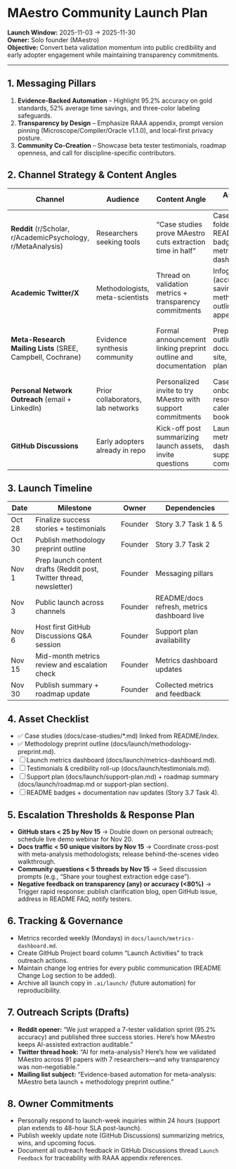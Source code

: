 # MAestro Community Launch Plan

**Launch Window:** 2025-11-03 → 2025-11-30  
**Owner:** Solo founder (MAestro)  
**Objective:** Convert beta validation momentum into public credibility and early adopter engagement while maintaining transparency commitments.

---

## 1. Messaging Pillars
1. **Evidence-Backed Automation** – Highlight 95.2% accuracy on gold standards, 52% average time savings, and three-color labeling safeguards.  
2. **Transparency by Design** – Emphasize RAAA appendix, prompt version pinning (Microscope/Compiler/Oracle v1.1.0), and local-first privacy posture.  
3. **Community Co-Creation** – Showcase beta tester testimonials, roadmap openness, and call for discipline-specific contributors.

## 2. Channel Strategy & Content Angles

| Channel | Audience | Content Angle | Assets & Links | Cadence |
|---------|----------|---------------|----------------|---------|
| **Reddit** (r/Scholar, r/AcademicPsychology, r/MetaAnalysis) | Researchers seeking tools | “Case studies prove MAestro cuts extraction time in half” | Case studies folder, README badges, metrics dashboard | Launch day + follow-up AMA thread (week 2) |
| **Academic Twitter/X** | Methodologists, meta-scientists | Thread on validation metrics + transparency commitments | Infographic (accuracy/time savings), methodology outline, RAAA appendix | Launch day thread + weekly highlights |
| **Meta-Research Mailing Lists** (SREE, Campbell, Cochrane) | Evidence synthesis community | Formal announcement linking preprint outline and documentation | Preprint outline PDF, documentation site, support plan | Launch week + month-end results email |
| **Personal Network Outreach** (email + LinkedIn) | Prior collaborators, lab networks | Personalized invite to try MAestro with support commitments | Case studies, onboarding resources, calendar booking link | Rolling over launch week |
| **GitHub Discussions** | Early adopters already in repo | Kick-off post summarizing launch assets, invite questions | Launch plan, metrics dashboard, support commitments | Launch day + weekly Q&A prompts |

## 3. Launch Timeline

| Date | Milestone | Owner | Dependencies |
|------|-----------|-------|--------------|
| Oct 28 | Finalize success stories + testimonials | Founder | Story 3.7 Task 1 & 5 |
| Oct 30 | Publish methodology preprint outline | Founder | Story 3.7 Task 2 |
| Nov 1 | Prep launch content drafts (Reddit post, Twitter thread, newsletter) | Founder | Messaging pillars |
| Nov 3 | Public launch across channels | Founder | README/docs refresh, metrics dashboard live |
| Nov 6 | Host first GitHub Discussions Q&A session | Founder | Support plan availability |
| Nov 15 | Mid-month metrics review and escalation check | Founder | Metrics dashboard updates |
| Nov 30 | Publish summary + roadmap update | Founder | Collected metrics and feedback |

## 4. Asset Checklist
- ✅ Case studies (docs/case-studies/*.md) linked from README/index.  
- ✅ Methodology preprint outline (docs/launch/methodology-preprint.md).  
- ☐ Launch metrics dashboard (docs/launch/metrics-dashboard.md).  
- ☐ Testimonials & credibility roll-up (docs/launch/testimonials.md).  
- ☐ Support plan (docs/launch/support-plan.md) + roadmap summary (docs/launch/roadmap.md or support-plan section).  
- ☐ README badges + documentation nav updates (Story 3.7 Task 4).

## 5. Escalation Thresholds & Response Plan
- **GitHub stars < 25 by Nov 15** → Double down on personal outreach; schedule live demo webinar for Nov 20.  
- **Docs traffic < 50 unique visitors by Nov 15** → Coordinate cross-post with meta-analysis methodologists; release behind-the-scenes video walkthrough.  
- **Community questions < 5 threads by Nov 15** → Seed discussion prompts (e.g., “Share your toughest extraction edge case”).  
- **Negative feedback on transparency (any) or accuracy (<80%)** → Trigger rapid response: publish clarification blog, open GitHub issue, address in README FAQ, notify testers.

## 6. Tracking & Governance
- Metrics recorded weekly (Mondays) in `docs/launch/metrics-dashboard.md`.  
- Create GitHub Project board column “Launch Activities” to track outreach actions.  
- Maintain change log entries for every public communication (README Change Log section to be added).  
- Archive all launch copy in `.ai/launch/` (future automation) for reproducibility.

## 7. Outreach Scripts (Drafts)
- **Reddit opener:** “We just wrapped a 7-tester validation sprint (95.2% accuracy) and published three success stories. Here’s how MAestro keeps AI-assisted extraction auditable.”  
- **Twitter thread hook:** “AI for meta-analysis? Here’s how we validated MAestro across 91 papers with 7 researchers—and why transparency was non-negotiable.”  
- **Mailing list subject:** “Evidence-based automation for meta-analysis: MAestro beta launch + methodology preprint outline.”

## 8. Owner Commitments
- Personally respond to launch-week inquiries within 24 hours (support plan extends to 48-hour SLA post-launch).  
- Publish weekly update note (GitHub Discussions) summarizing metrics, wins, and upcoming focus.  
- Document all outreach feedback in GitHub Discussions thread `Launch Feedback` for traceability with RAAA appendix references.
